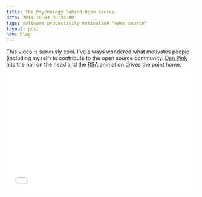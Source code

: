 ```yaml
---
title: The Psychology Behind Open Source
date: 2013-10-03 09:30:00
tags: software productivity motivation "open source"
layout: post
nav: blog
---
```


This video is seriously cool. I've always wondered what motivates people (including myself) to contribute to the open source community. [Dan Pink](http://www.danpink.com/) hits the nail on the head and the [RSA](http://www.thersa.org/) animation drives the point home.

<iframe style="width: 100%; height: 315px;" src="//www.youtube.com/embed/u6XAPnuFjJc" frameborder="0" allowfullscreen></iframe>
